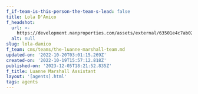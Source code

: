 ```yaml
---
f_if-team-is-this-person-the-team-s-lead: false
title: Lola D'Amico
f_headshot:
  url: >-
    https://development.nanproperties.com/assets/external/63501e4c7ab020e6e58aa963_d27amico2c20lolaina20-20primary.jpeg
  alt: null
slug: lola-damico
f_team: cms/teams/the-luanne-marshall-team.md
updated-on: '2022-10-20T03:01:15.269Z'
created-on: '2022-10-19T15:57:12.818Z'
published-on: '2023-12-05T18:21:52.835Z'
f_title: Luanne Marshall Assistant
layout: '[agents].html'
tags: agents
---
```



